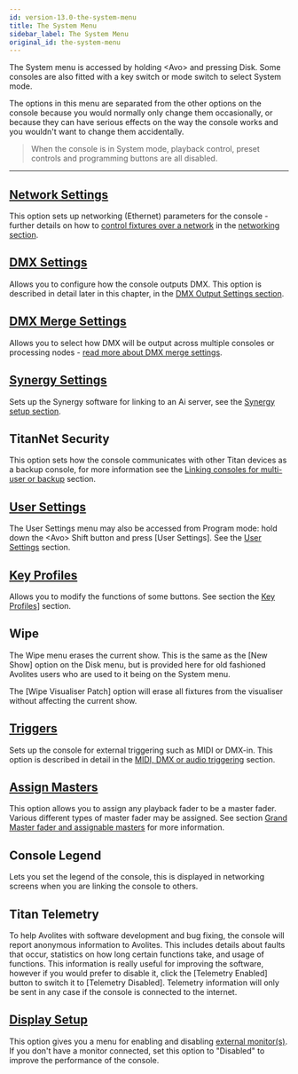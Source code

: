 ```yaml
---
id: version-13.0-the-system-menu
title: The System Menu
sidebar_label: The System Menu
original_id: the-system-menu
---
```


The System menu is accessed by holding \<Avo\> and pressing Disk. Some
consoles are also fitted with a key switch or mode switch to select
System mode.

The options in this menu are separated from the other options on the
console because you would normally only change them occasionally, or
because they can have serious effects on the way the console works and
you wouldn't want to change them accidentally.

>When the console is in System mode, playback control, preset controls and programming buttons are all disabled.

---

[Network Settings](../networking.md)
----------------

This option sets up networking (Ethernet) parameters for the console - further details on how to [control fixtures over a network](../networking/controlling-fixtures-over-a-network.md) in the [networking section](../networking.md).

[DMX Settings](dmx-output-mapping.md)
------------

Allows you to configure how the console outputs DMX. This option is
described in detail later in this chapter, in the [DMX Output Settings section](dmx-output-mapping.md#configuring-dmx-outputs).

[DMX Merge Settings](dmx-output-mapping.md#dmx-merge)
------------------

Allows you to select how DMX will be output across multiple consoles or
processing nodes - [read more about DMX merge settings](dmx-output-mapping.md#dmx-merge).

[Synergy Settings](../synergy/setting-up.md)
----------------

Sets up the Synergy software for linking to an Ai server, see the [Synergy setup section](../synergy/setting-up.md#synergy-setup).

TitanNet Security
-----------------

This option sets how the console communicates with other Titan devices
as a backup console, for more information see the [Linking consoles for multi-user or backup](../running-the-show/linking-consoles-for-multi-user-or-backup.md) section.

[User Settings](user-settings.md)
-------------

The User Settings menu may also be accessed from Program mode: hold down
the \<Avo\> Shift button and press \[User Settings\]. See the [User Settings](user-settings.md) section.

[Key Profiles](key-profiles.md)
------------

Allows you to modify the functions of some buttons. See section the [Key Profiles](key-profiles.md)] section.

Wipe
----

The Wipe menu erases the current show. This is the same as the \[New
Show\] option on the Disk menu, but is provided here for old fashioned
Avolites users who are used to it being on the System menu.

The \[Wipe Visualiser Patch\] option will erase all fixtures from the
visualiser without affecting the current show.

[Triggers](../running-the-show/midi-dmx-or-audio-triggering.md)
--------

Sets up the console for external triggering such as MIDI or DMX-in. This
option is described in detail in the [MIDI, DMX or audio triggering](../running-the-show/midi-dmx-or-audio-triggering.md) section.

[Assign Masters](../running-the-show/playback-controls.md#grand-master-fader-and-assignable-masters)
--------------

This option allows you to assign any playback fader to be a master
fader. Various different types of master fader may be assigned. See
section [Grand Master fader and assignable masters](../running-the-show/playback-controls.md#grand-master-fader-and-assignable-masters) for more
information.

Console Legend
--------------

Lets you set the legend of the console, this is displayed in networking
screens when you are linking the console to others.

Titan Telemetry
---------------

To help Avolites with software development and bug fixing, the console
will report anonymous information to Avolites. This includes details
about faults that occur, statistics on how long certain functions take,
and usage of functions. This information is really useful for improving
the software, however if you would prefer to disable it, click the
\[Telemetry Enabled\] button to switch it to \[Telemetry Disabled\].
Telemetry information will only be sent in any case if the console is
connected to the internet.

[Display Setup](external-displays.md)
-------------

This option gives you a menu for enabling and disabling [external
monitor(s)](external-displays.md). If you don't have a monitor connected, set this option to
"Disabled" to improve the performance of the console.


